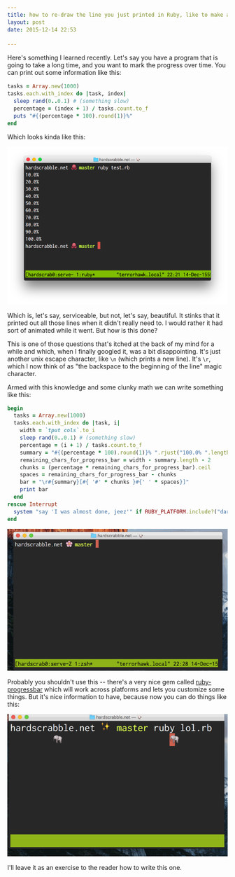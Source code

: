 ```yaml
---
title: how to re-draw the line you just printed in Ruby, like to make a progress bar
layout: post
date: 2015-12-14 22:53

---
```


Here's something I learned recently. Let's say you have a program that is going
to take a long time, and you want to mark the progress over time. You can print
out some information like this:

```ruby
tasks = Array.new(1000)
tasks.each.with_index do |task, index|
  sleep rand(0..0.1) # (something slow)
  percentage = (index + 1) / tasks.count.to_f
  puts "#{(percentage * 100).round(1)}%"
end
```

Which looks kinda like this:

![progress bar before picture](/img/2015-12-14-progress-bar-before-picture.png)

Which is, let's say, serviceable, but not, let's say, beautiful. It stinks that
it printed out all those lines when it didn't really need to. I would rather it
had sort of animated while it went. But how is this done?

This is one of those questions that's itched at the back of my mind for a while
and which, when I finally googled it, was a bit disappointing. It's just another
unix escape character, like `\n` (which prints a new line). It's `\r`, which I
now think of as "the backspace to the beginning of the line" magic character.

Armed with this knowledge and some clunky math we can write something like this:

```ruby
begin
  tasks = Array.new(1000)
  tasks.each.with_index do |task, i|
    width = `tput cols`.to_i
    sleep rand(0..0.1) # (something slow)
    percentage = (i + 1) / tasks.count.to_f
    summary = "#{(percentage * 100).round(1)}% ".rjust("100.0% ".length)
    remaining_chars_for_progress_bar = width - summary.length - 2
    chunks = (percentage * remaining_chars_for_progress_bar).ceil
    spaces = remaining_chars_for_progress_bar - chunks
    bar = "\r#{summary}[#{ '#' * chunks }#{' ' * spaces}]"
    print bar
  end
rescue Interrupt
  system "say 'I was almost done, jeez'" if RUBY_PLATFORM.include?("darwin")
end
```

![progress bar after gif](/img/2015-12-14-progress-bar-after-gif.gif)

Probably you shouldn't use this -- there's a very nice gem called
[ruby-progressbar][] which will work across platforms and lets you customize
some things. But it's nice information to have, because now you can do things
like this:

[ruby-progressbar]: https://github.com/jfelchner/ruby-progressbar

![barnyard](/img/2015-12-14-progress-barn.gif)

I'll leave it as an exercise to the reader how to write this one.
